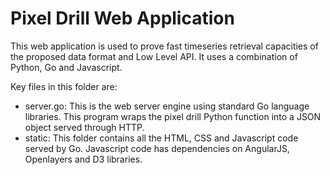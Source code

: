 Pixel Drill Web Application
===========================

This web application is used to prove fast timeseries retrieval capacities of the proposed data format and Low Level API. It uses a combination of Python, Go and Javascript. 

Key files in this folder are:

  * server.go: This is the web server engine using standard Go language libraries. This program wraps the pixel drill Python function into a JSON object served through HTTP. 
  * static: This folder contains all the HTML, CSS and Javascript code served by Go. Javascript code has dependencies on AngularJS, Openlayers and D3 libraries.  
